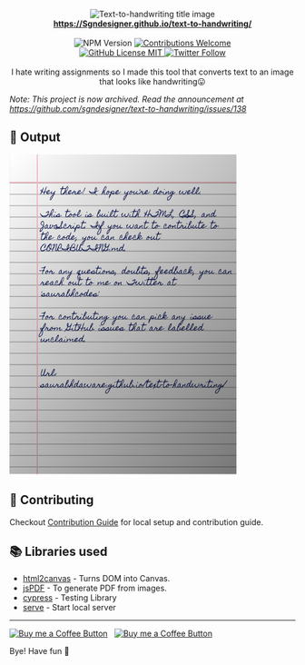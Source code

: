 <p align="center">
<img alt="Text-to-handwriting title image" src="https://res.cloudinary.com/Sgndesigner/image/upload/w_400/v1586015094/Shary/text-to-handwriting-title.png" /> 
<br/><b><a href="https://Sgndesigner.github.io/text-to-handwriting/">https://Sgndesigner.github.io/text-to-handwriting/</a></b><br/><br/><img alt="NPM Version" src="https://img.shields.io/github/package-json/v/Sgndesigner/text-to-handwriting?style=for-the-badge&labelColor=black&logo=npm&color=darkred" /> <a href="#contributing"><img alt="Contributions Welcome" src="https://img.shields.io/badge/contributions-welcome-brightgreen?style=for-the-badge&labelColor=black&logo=github"></a> <br/><a href="https://github.com/sgndesigner/text-to-handwriting/blob/master/LICENSE"> <img alt="GitHub License MIT" src="https://img.shields.io/github/license/Sgndesigner/text-to-handwriting?style=for-the-badge&labelColor=black&logo=github"> </a><a href="https://twitter.com/Sgndesigner"><img alt="Twitter Follow" src="https://img.shields.io/twitter/follow/Sgndesigner?style=for-the-badge&color=09f&labelColor=black&logo=twitter&label=@Sgndesigner"></a><br/><br/> I hate writing assignments so I made this tool that converts text to an image that looks like handwriting😛

</p>

*Note: This project is now archived. Read the announcement at https://github.com/sgndesigner/text-to-handwriting/issues/138*

## 🌠 Output

<img width="400" alt="Sample image of output" src="sample.jpeg" />

## 🤗 Contributing

Checkout [Contribution Guide](CONTRIBUTING.md) for local setup and contribution guide.

## 📚 Libraries used

- [html2canvas](https://github.com/niklasvh/html2canvas) - Turns DOM into Canvas.
- [jsPDF](https://github.com/MrRio/jsPDF) - To generate PDF from images.
- [cypress](https://github.com/cypress-io/cypress) - Testing Library
- [serve](https://github.com/zeit/serve) - Start local server

---

[<img alt="Buy me a Coffee Button" width=200 src="https://c5.patreon.com/external/logo/become_a_patron_button.png">](https://www.patreon.com/bePatron?u=31891872) &nbsp; [<img alt="Buy me a Coffee Button" width=200 src="https://cdn.buymeacoffee.com/buttons/default-yellow.png">](https://www.buymeacoffee.com/Sgndesigner)

Bye!
Have fun 🦄
